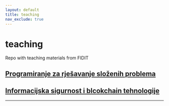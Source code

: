 ```yaml
---
layout: default
title: teaching
nav_exclude: true
---
```


# teaching
Repo with teaching materials from FIDIT

## [Programiranje za rješavanje složenih problema](./prsp/start-prsp)

## [Informacijska sigurnost i blcokchain tehnologije](./siks2/start-siks2)

---
